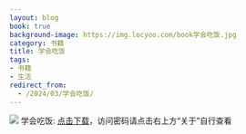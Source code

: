 ```yaml
---
layout: blog
book: true
background-image: https://img.locyoo.com/book学会吃饭.jpg
category: 书籍
title: 学会吃饭
tags:
- 书籍
- 生活
redirect_from:
  - /2024/03/学会吃饭/
---
```

![](https://img.locyoo.com/book学会吃饭.jpg)
学会吃饭: <a name = "ref1" href="https://url18.ctfile.com/f/50983618-1334550643-fd9fbf?p=3619">点击下载</a>，访问密码请点击右上方“关于”自行查看